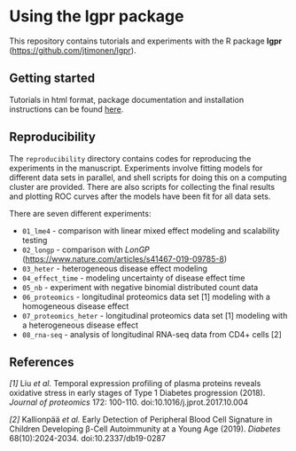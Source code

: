 # Using the lgpr package
This repository contains tutorials and experiments with the R package **lgpr** (https://github.com/jtimonen/lgpr). 

## Getting started
Tutorials in html format, package documentation and installation instructions can be found [here](https://jtimonen.github.io/lgpr-usage/).

## Reproducibility
The `reproducibility` directory contains codes for reproducing the experiments in the manuscript. Experiments involve fitting models for different data sets in parallel, and shell scripts for doing this on a computing cluster are provided. There are also scripts for collecting the final results and plotting ROC curves after the models have been fit for all data sets.

There are seven different experiments:

* `01_lme4` - comparison with linear mixed effect modeling and scalability testing
* `02_longp` - comparison with *LonGP* (https://www.nature.com/articles/s41467-019-09785-8)
* `03_heter` - heterogeneous disease effect modeling
* `04_effect_time` - modeling uncertainty of disease effect time
* `05_nb` - experiment with negative binomial distributed count data
* `06_proteomics` - longitudinal proteomics data set [1] modeling with a homogeneous disease effect
* `07_proteomics_heter` - longitudinal proteomics data set [1] modeling with a heterogeneous disease effect
* `08_rna-seq` - analysis of longitudinal RNA-seq data from CD4+ cells [2]

## References 

*[1]* Liu *et al.* Temporal expression profiling of plasma proteins reveals oxidative stress in early stages of Type 1 Diabetes progression (2018). *Journal of proteomics* 172: 100-110. doi:10.1016/j.jprot.2017.10.004

*[2]* Kallionpää *et al.* Early Detection of Peripheral Blood Cell Signature in Children Developing β-Cell Autoimmunity at a Young Age (2019). *Diabetes*  68(10):2024-2034. doi:10.2337/db19-0287
